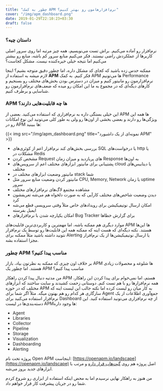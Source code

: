 ```yaml
---
title: "چطور به کمک APM نرم‌افزارهامون رو بهتر کنیم؟"
cover: "/img/apm_dashboard.png"
date: 2019-01-29T22:10:23+03:30
draft: false
---
```


### داستان چیه؟

نرم‌افزار رو آماده می‌کنیم. براش تست می‌نویسیم، همه چیز مرتبه اما روی سرور اصلی کاربرها از عملکردش راضی نیستند. فکر می‌کنیم منابع سرور کم باشه، منابع رو بیشتر می‌کنیم اما نتیجه خیلی خیره‌کننده نیست. مشکل کجاست؟

ممکنه حدس زده باشید که کجای کد مشکل داره، اما چطور دقیق متوجه بشیم؟ اینجا لازم میشه به استفاده از **APM** فکر کنیم. به کمک APM ها می‌تونیم Performance نرم‌افزارمون رو مانیتور کنیم و میزان در دسترس بودن بخش‌های مختلف رو بسنجیم و کارهای دیگه‌ای که در مجموع به ما این امکان رو میده که ضعف‌های نرم‌افزارمون رو شناسایی و برطرف کنیم.

### APM ها چه قابلیت‌هایی دارند؟

این خیلی بستگی داره به نرم‌افزاری که استفاده می‌کنید. بعضی از APM ها همه این ویژگی‌ها رو دارند و بعضی بخشی از اون‌ها رو ولی به طور کلی می‌تونید این نوع امکانات رو در APM ها ببینید:

{{< img src="/img/apm_dashboard.png" title="نمونه‌ای از یک داشبورد APM" >}}

- بررسی بخش‌های کند نرم‌افزار اعم از کوئری‌های SQL یا درخواست‌های http یا مشکلات در Redis
- مشخص کردن Request های پربازدید و میزان زمان Response به اون‌ها
- پشتیبانی برای مانیتور ابزارهای مختلف اعم از سرویس‌های cloud یا دیتابیس‌های مختلف
- مانیتور وضعیت ابزارهای مختلف در stack شما 
- مانیتور کردن وضعیت منابع سرور مثل CPU, Memory, Network یا زمان uptime سرور
- مشاهده مجتمع لاگ‌های نرم‌افزارهای مختلف
- دیدن وضعیت شاخص‌های مختلف کارآیی که به صورت دلخواه هم می‌شه تعریفشون کرد
- امکان ارسال نوتیفیکیشن برای رویدادهای خاص مثلاً وقتی سرویسی قطع می‌شه ایمیل بفرسته
- امکان یکپارچه شدن با نرم‌افزارهای Bug Tracker برای گزارش خطاها

موارد دیگری هم ممکنه باشه،‌ اما مهمترین و کاربردی‌ترین قابلیت‌های APM ها این‌ها هستند. نکته دیگه‌ای که هست اینه که ممکنه همه این قابلیت‌ها رو توسط یک نرم‌افزار نتونید داشته باشید مثلاً ممکنه برای Alerting یا ارسال نوتیفیکیشن‌ها از یک نرم‌افزار مجزا استفاده بشه. 

### چطور APM مناسب پیدا کنیم؟

بر خلاف اون چیزی که ممکنه به نظرتون بیاد، بازار APM ها شلوغه و محصولات زیادی هستند. اما چطور یک APM مناسب پیدا کنیم؟

من مدتیه دنبال پیدا کردن راهکار APM هستم، اما نمی‌خوام برای پیدا کردن این راهکار، همه نرم‌افزارها رو با هم تست کنم. دوستانی زحمت کشیدند و سایت ساختند که ابزارهای مختلف که در حوزه APM به کار میان رو لیست کرده اما نکته جالب این لیست اینه که سازگاری هر کدام رو هم بهتون میگه. مثلاً اگر شما برای Agent جمع‌آوری اطلاعات از یک نرم‌افزار استفاده می‌کنید برای Dashboard از چه نرم‌افزاری می‌تونید استفاده کنید.
این دسته‌بندی‌ها در لیست APM‌ها وجود داره:

- Agent
- Libraries
- Collector
- Pipeline
- Storage
- Visualization
- Dashboarding
- Alerting

پروژه تحت نام Open APM اینجاست: [https://openapm.io/landscape](https://openapm.io/landscape) 
اصل پروژه هم روی [گیت‌هاب قرار داره](https://github.com/openapm) و مرتب با ابزارهای جدید بروز می‌شه.

من هنوز به راهکار نهایی نرسیدم اما به محض اینکه استفاده از ابزاری رو شروع کردم شما رو در جریان پیشرفت کار قرار خواهم داد.